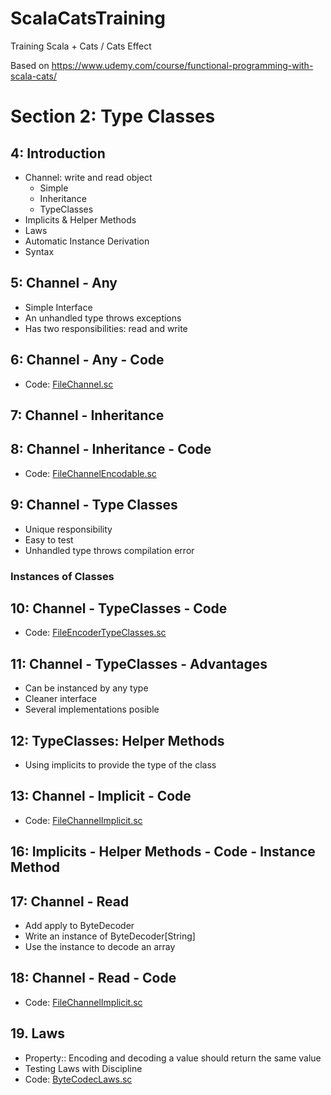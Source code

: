 # ScalaCatsTraining
Training Scala + Cats / Cats Effect


Based on https://www.udemy.com/course/functional-programming-with-scala-cats/


# Section 2: Type Classes

## 4: Introduction

- Channel: write and read object
    - Simple
    - Inheritance
    - TypeClasses
- Implicits & Helper Methods
- Laws
- Automatic Instance Derivation
- Syntax

## 5: Channel - Any

- Simple Interface
- An unhandled type throws exceptions
- Has two responsibilities: read and write

## 6: Channel - Any - Code

- Code: [FileChannel.sc](src/main/scala/t06/FileChannel.scala)

## 7: Channel - Inheritance

## 8: Channel - Inheritance - Code

- Code: [FileChannelEncodable.sc](src/main/scala/t08/FileChannelEncodable.scala)

## 9: Channel - Type Classes

- Unique responsibility
- Easy to test
- Unhandled type throws compilation error

### Instances of Classes
  

## 10: Channel  - TypeClasses - Code

- Code: [FileEncoderTypeClasses.sc](src/main/scala/t10/FileChannelTypeClasses.scala)



## 11: Channel - TypeClasses - Advantages

- Can be instanced by any type
- Cleaner interface
- Several implementations posible

## 12: TypeClasses: Helper Methods

- Using implicits to provide the type of the class

## 13: Channel  - Implicit - Code

- Code: [FileChannelImplicit.sc](src/main/scala/t13/FileChannelImplicit.scala)


## 16: Implicits - Helper Methods - Code - Instance Method



## 17: Channel - Read
- Add apply to ByteDecoder
- Write an instance of ByteDecoder[String]
- Use the instance to decode an array

## 18: Channel - Read - Code

- Code: [FileChannelImplicit.sc](src/main/scala/t18/ByteDecoder.scala)


## 19. Laws

- Property:: Encoding and decoding a value should return the same value
- Testing Laws with Discipline
- Code: [ByteCodecLaws.sc](src/main/scala/t19/ByteCodecLaws.scala)
 